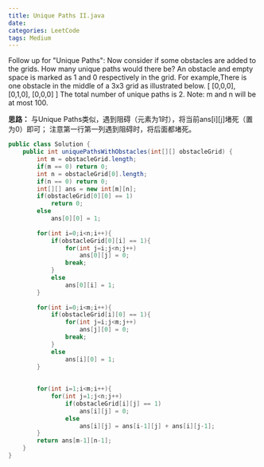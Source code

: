 ```yaml
---
title: Unique Paths II.java
date: 
categories: LeetCode
tags: Medium
---
```

Follow up for "Unique Paths":
Now consider if some obstacles are added to the grids. How many unique paths would there be?
An obstacle and empty space is marked as 1 and 0 respectively in the grid.
For example,There is one obstacle in the middle of a 3x3 grid as illustrated below.
[
  [0,0,0],
  [0,1,0],
  [0,0,0]
]
The total number of unique paths is 2. Note: m and n will be at most 100.
<!-- more -->
**思路：**
与Unique Paths类似，遇到阻碍（元素为1时），将当前ans[i][j]堵死（置为0）即可；
注意第一行第一列遇到阻碍时，将后面都堵死。
``` java
public class Solution {
    public int uniquePathsWithObstacles(int[][] obstacleGrid) {
        int m = obstacleGrid.length;
		if(m == 0) return 0;
		int n = obstacleGrid[0].length;
		if(n == 0) return 0;
        int[][] ans = new int[m][n];
		if(obstacleGrid[0][0] == 1) 
			return 0;
		else
			ans[0][0] = 1;
			
		for(int i=0;i<n;i++){
			if(obstacleGrid[0][i] == 1){
				for(int j=i;j<n;j++)
					ans[0][j] = 0;
				break;
			}
			else
				ans[0][i] = 1;
		}	
					
		for(int i=0;i<m;i++){
			if(obstacleGrid[i][0] == 1){
				for(int j=i;j<m;j++)
					ans[j][0] = 0;
				break;
			}
			else
				ans[i][0] = 1;
		}	
		
		
		for(int i=1;i<m;i++){
			for(int j=1;j<n;j++)
				if(obstacleGrid[i][j] == 1)
					ans[i][j] = 0;
				else
					ans[i][j] = ans[i-1][j] + ans[i][j-1];
		}
		return ans[m-1][n-1];
    }
}
```